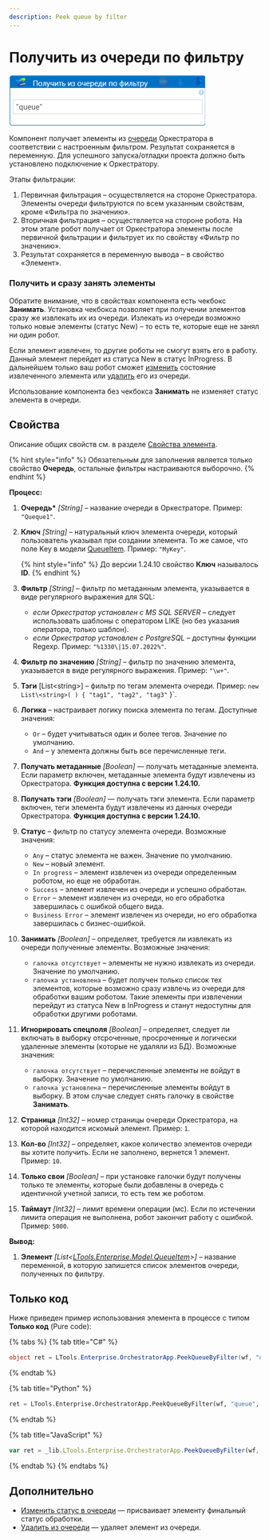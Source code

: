 ```yaml
---
description: Peek queue by filter
---
```


# Получить из очереди по фильтру

![](<../../../../.gitbook/assets/получить из очереди по фильтру.png>)

Компонент получает элементы из [очереди](https://docs.primo-rpa.ru/primo-rpa/orchestrator/basics/data-queues) Оркестратора в соответствии с настроенным фильтром. Результат сохраняется в переменную. Для успешного запуска/отладки проекта должно быть установлено подключение к Оркестратору.

Этапы фильтрации: 
1. Первичная фильтрация – осуществляется на стороне Оркестратора. Элементы очереди фильтруются по всем указанным свойствам, кроме «Фильтра по значению».
2. Вторичная фильтрация – осуществляется на стороне робота. На этом этапе робот получает от Оркестратора элементы после первичной фильтрации и фильтрует их по свойству «Фильтр по значению».
3. Результат сохраняется в переменную вывода – в свойство «Элемент».

### Получить и сразу занять элементы

Обратите внимание, что в свойствах компонента есть чекбокс **Занимать**. Установка чекбокса позволяет при получении элементов сразу же извлекать их из очереди. Излекать из очереди возможно только новые элементы (статус New) – то есть те, которые еще не занял ни один робот. 

Если элемент извлечен, то другие роботы не смогут взять его в работу. Данный элемент перейдет из статуса New в статус InProgress. В дальнейшем только ваш робот сможет [изменить](https://docs.primo-rpa.ru/primo-rpa/orchestrator/basics/data-queues/items#statusy-elementa) состояние извлеченного элемента или [удалить](https://docs.primo-rpa.ru/primo-rpa/g_elements/el_basic/els_orch/els_queues/deletefromqueue) его из очереди. 

Использование компонента без чекбокса **Занимать** не изменяет статус элемента в очереди.


## Свойства
Описание общих свойств см. в разделе [Свойства элемента](https://docs.primo-rpa.ru/primo-rpa/primo-studio/process/elements#svoistva-elementa).

{% hint style="info" %}
Обязательным для заполнения является только свойство **Очередь**, остальные фильтры настраиваются выборочно.
{% endhint %}


**Процесс:** 

1. **Очередь\***  *[String]* – название очереди в Оркестраторе. Пример: `"Queque1"`.
1. **Ключ** *[String]* – натуральный ключ элемента очереди, который пользователь указывал при создании элемента. То же самое, что поле Key в модели [QueueItem](https://docs.primo-rpa.ru/primo-rpa/g_elements/el_basic/els_orch/els_queues/datatypes). Пример: `"MyKey"`.

   {% hint style="info" %}
   До версии 1.24.10 свойство **Ключ** называлось **ID**.
   {% endhint %}

1. **Фильтр** *[String]* – фильтр по метаданным элемента, указывается в виде регулярного выражения для SQL:
   * *если Оркестратор установлен с MS SQL SERVER* – следует использовать шаблоны с оператором LIKE (но без указания оператора, только шаблон).
   * *если Оркестратор установлен с PostgreSQL* – доступны функции Regexp. Пример: `"%1330\|15.07.2022%"`.
1. **Фильтр по значению** *[String]* – фильтр по значению элемента, указывается в виде регулярного выражения. Пример: `"\w+"`.
1. **Тэги** [List\<string\>] – фильтр по тегам элемента очереди. Пример: `new List\<string>( ) { "tag1", "tag2", "tag3"` }`.
1. **Логика** – настраивает логику поиска элемента по тегам. Доступные значения:
   * `Or` – будет учитываться один и более тегов. Значение по умолчанию.
   * `And` – у элемента должны быть все перечисленные теги.
1. **Получать метаданные** *[Boolean]* — получать метаданные элемента. Если параметр включен, метаданные элемента будут извлечены из Оркестратора. **Функция доступна с версии 1.24.10.**
1. **Получать тэги** *[Boolean]* — получать тэги элемента. Если параметр включен, теги элемента будут извлечены из данных очереди Оркестратора. **Функция доступна с версии 1.24.10.**
1. **Статус** – фильтр по статусу элемента очереди. Возможные значения:
   * `Any` – статус элемента не важен. Значение по умолчанию.
   * `New` – новый элемент. 
   * `In progress` – элемент извлечен из очереди определенным роботом, но еще не обработан.
   * `Success` – элемент извлечен из очереди и успешно обработан.
   * `Error` – элемент извлечен из очереди, но его обработка завершилась с ошибкой общего вида.
   * `Business Error` – элемент извлечен из очереди, но его обработка завершилась с бизнес-ошибкой.
1. **Занимать** *[Boolean]* – определяет, требуется ли извлекать из очереди полученные элементы. Возможные значения:
   * `галочка отсутствует` – элементы не нужно извлекать из очереди. Значение по умолчанию. 
   * `галочка установлена` – будет получен только список тех элементов, которые возможно сразу извлечь из очереди для обработки вашим роботом. Такие элементы при извлечении перейдут из статуса New в InProgress и станут недоступны для обработки другими роботами.
1. **Игнорировать спецполя** *[Boolean]* – определяет, следует ли включать в выборку отсроченные, просроченные и логически удаленные элементы (которые не удаляли из БД). Возможные значения:
   * `галочка отсутствует` – перечисленные элементы не войдут в выборку. Значение по умолчанию.
   * `галочка установлена` – перечисленные элементы войдут в выборку. В этом случае следует снять галочку в свойстве **Занимать**.
1. **Страница** *[Int32]* – номер страницы очереди Оркестратора, на которой находится искомый элемент. Пример: `1`.
1. **Кол-во** *[Int32]* – определяет, какое количество элементов очереди вы хотите получить. Если не заполнено, вернется 1 элемент. Пример: `10`.
1. **Только свои** *[Boolean]*  – при установке галочки будут получены только те элементы, которые были добавлены в очередь с идентичной учетной записи, то есть тем же роботом.
1. **Таймаут** *[Int32]* – лимит времени операции (мс). Если по истечении лимита операция не выполнена, робот закончит работу с ошибкой. Пример: `5000`.

**Вывод:**

1. **Элемент** *[List\<[LTools.Enterprise.Model.QueueItem](https://docs.primo-rpa.ru/primo-rpa/g_elements/osnovnye-elementy/orkestrator/els_queues/datatypes)\>]* – название переменной, в которую запишется список элементов очереди, полученных по фильтру.


## Только код
Ниже приведен пример использования элемента в процессе с типом **Только код** (Pure code):
  
{% tabs %}
{% tab title="C#" %}
```csharp
object ret = LTools.Enterprise.OrchestratorApp.PeekQueueByFilter(wf, "queue", id, ".name", LTools.Enterprise.Model.QueueItemStates2.Any, false, 10);
```
{% endtab %}

{% tab title="Python" %}
```python
ret = LTools.Enterprise.OrchestratorApp.PeekQueueByFilter(wf, "queue", id, ".name", LTools.Enterprise.Model.QueueItemStates2.Any, false, 10)
```
{% endtab %}

{% tab title="JavaScript" %}
```javascript
var ret = _lib.LTools.Enterprise.OrchestratorApp.PeekQueueByFilter(wf, "queue", id, ".name", _lib.LTools.Enterprise.Model.QueueItemStates2.Any, false, 10);
```
{% endtab %}
{% endtabs %}

## Дополнительно
* [Изменить статус в очереди](https://docs.primo-rpa.ru/primo-rpa/g_elements/el_basic/els_orch/els_queues/changequeueitemstate) — присваивает элементу финальный статус обработки. 
* [Удалить из очереди](https://docs.primo-rpa.ru/primo-rpa/g_elements/el_basic/els_orch/els_queues/deletefromqueue) — удаляет элемент из очереди.

